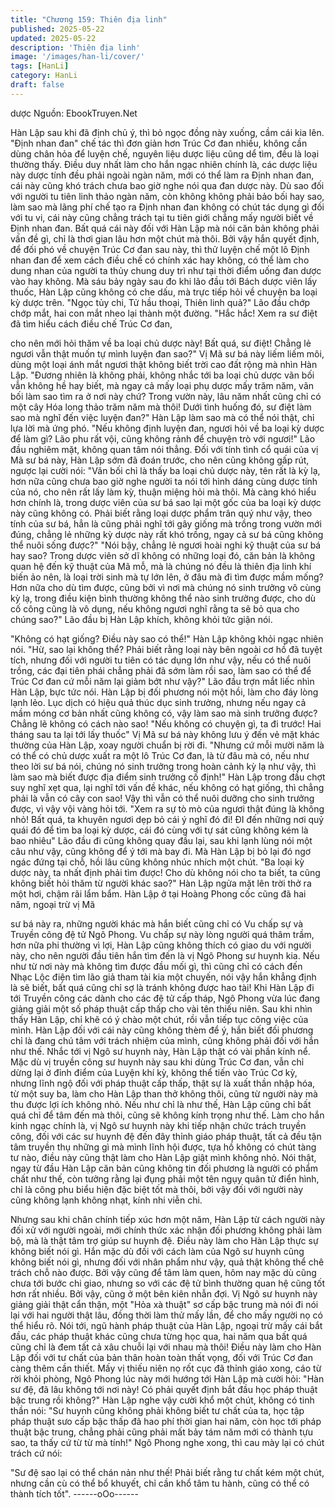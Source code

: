 ```yaml
---
title: "Chương 159: Thiên địa linh"
published: 2025-05-22
updated: 2025-05-22
description: 'Thiên địa linh'
image: '/images/han-li/cover/'
tags: [HanLi]
category: HanLi
draft: false
---
```


dược
Nguồn: EbookTruyen.Net

Hàn Lập sau khi đã định chủ ý, thì bỏ ngọc đồng này xuống, cầm
cái kia lên.
"Định nhan đan" chế tác thì đơn giản hơn Trúc Cơ đan nhiều,
không cần dùng chân hỏa để luyện chế, nguyên liệu dược liệu
cũng dể tìm, đều là loại thường thấy.
Điều duy nhất làm cho hắn ngạc nhiên chính là, các dược liệu này
dược tính đều phải ngoài ngàn năm, mới có thể làm ra Định nhan
đan, cái này cũng khó trách chưa bao giờ nghe nói qua đan dược
này. Dù sao đối với người tu tiên linh thảo ngàn năm, còn không
không phải bảo bối hay sao, làm sao mà lãng phí chế tạo ra Định
nhan đan không có chút tác dụng gì đối với tu vi, cái này cũng
chẳng trách tại tu tiên giới chẳng mấy người biết về Định nhan
đan.
Bất quá cái này đối với Hàn Lập mà nói căn bản không phải vấn
đề gì, chỉ là thơi gian lâu hơn một chút mà thôi. Bởi vậy hắn quyết
định, để đối phó về chuyện Trúc Cơ đan sau này, thì thử luyện
chế một lô Định nhan đan để xem cách điều chế có chính xác hay
không, có thể làm cho dung nhan của người ta thủy chung duy trì
như tại thời điểm uống đan dược vào hay không.
Mà sáu bảy ngày sau đo khi lão đầu tới Bách dược viên lấy thuốc,
Hàn Lập cũng không có che dấu, mà trực tiếp hỏi về chuyện ba
loại kỳ dược trên.
"Ngọc tủy chi, Tử hầu thoại, Thiên linh quả?" Lão đầu chớp chớp
mắt, hai con mắt nheo lại thành một đường.
"Hắc hắc! Xem ra sư điệt đã tìm hiểu cách điều chế Trúc Cơ đan,

cho nên mới hỏi thăm về ba loại chủ dược này! Bất quá, sư điệt!
Chẳng lẻ ngươi vẫn thật muốn tự mình luyện đan sao?" Vị Mã sư
bá này liếm liếm môi, dùng một loại ánh mắt ngươi thật không biết
trời cao đất rộng mà nhìn Hàn Lập.
"Đương nhiên là không phải, không nhắc tới ba loại chủ dược vãn
bối vẫn không hề hay biết, mà ngay cả mấy loại phụ dược mấy
trăm năm, vãn bối làm sao tìm ra ở nơi này chứ? Trong vườn này,
lâu năm nhất cũng chỉ có một cây Hóa long thảo trăm năm mà
thôi! Dưới tình huống đó, sư điệt làm sao mà nghĩ đến việc luyện
đan?" Hàn Lập làm sao mà có thể nói thật, chỉ lựa lời mà ứng
phó.
"Nếu không định luyện đan, ngươi hỏi về ba loại kỳ dược để làm
gì? Lão phu rất vội, cũng không rảnh để chuyện trò với ngươi!"
Lão đầu nghiêm mặt, không quan tâm nói thẳng.
Đối với tính tình cổ quái của vị Mã sư bá này, Hàn Lập sớm đã
đoán trước, cho nên cũng không gấp rút, ngược lại cười nói:
"Vãn bối chỉ là thấy ba loại chủ dược này, tên rất là kỳ lạ, hơn nữa
cũng chưa bao giờ nghe người ta nói tới hình dáng cùng dược
tính của nó, cho nên rất lấy làm kỳ, thuận miệng hỏi mà thôi. Mà
càng khó hiểu hơn chính là, trong dược viên của sư bá sao lại một
gốc của ba loại kỳ dược này cũng không có. Phải biết rằng loại
dược phẩm trân quý như vậy, theo tính của sư bá, hẳn là cũng
phải nghĩ tới gây giống mà trồng trong vườn mới đúng, chẳng lẻ
những kỳ dược này rất khó trồng, ngay cả sư bá cũng không thể
nuôi sống được?"
"Nói bậy, chẳng lẻ ngươi hoài nghi kỹ thuật của sư bá hay sao?
Trong dược viên sở dĩ không có những loại đó, căn bản là không
quan hệ đến kỹ thuật của Mã mỗ, mà là chúng nó đều là thiên địa
linh khí biến ảo nên, là loại trời sinh mà tự lớn lên, ở đâu mà đi tìm
được mầm mống? Hơn nữa cho dù tìm được, cũng bởi vì nơi mà
chúng nó sinh trưởng vô cùng kỳ lạ, trong điều kiện bình thường
không thể nào sinh trưởng được, cho dù cố công cũng là vô dụng,
nếu không ngươi nghĩ rằng ta sẽ bỏ qua cho chúng sao?" Lão đầu
bị Hàn Lập khích, không khỏi tức giận nói.

"Không có hạt giống? Điều này sao có thể!" Hàn Lập không khỏi
ngạc nhiên nói.
"Hừ, sao lại không thể? Phải biết rằng loại này bên ngoài cơ hồ
đã tuyệt tích, nhưng đối với người tu tiên có tác dụng lớn như vậy,
nếu có thể nuôi trồng, các đại tiên phái chẳng phải đã sớm làm rồi
sao, làm sao có thể để Trúc Cơ đan cứ mỗi năm lại giảm bớt như
vậy?" Lão đầu trợn mắt liếc nhìn Hàn Lập, bực tức nói.
Hàn Lập bị đối phương nói một hồi, làm cho đáy lòng lạnh lẻo.
Lục dịch có hiệu quả thúc dục sinh trưởng, nhưng nếu ngay cả
mầm móng cơ bản nhất cũng không có, vậy làm sao mà sinh
trưởng được? Chẳng lẽ không có cách nào sao!
"Nếu không có chuyện gì, ta đi trước! Hai tháng sau ta lại tới lấy
thuốc" Vị Mã sư bá này không lưu ý đến vẻ mặt khác thường của
Hàn Lập, xoay người chuẩn bị rời đi.
"Nhưng cứ mỗi mười năm là có thể có chủ dược xuất ra một lô
Trúc Cơ đan, là từ đâu mà có, nếu như theo lời sư bá nói, chúng
nó sinh trưởng trong hoàn cảnh kỳ lạ như vậy, thì làm sao mà biết
được địa điểm sinh trưởng cố định!" Hàn Lập trong đầu chợt suy
nghĩ xẹt qua, lại nghĩ tới vấn đề khác, nếu không có hạt giống, thì
chẳng phải là vẫn có cây con sao! Vậy thì vẫn có thể nuôi dưỡng
cho sinh trưởng được, vì vậy vội vàng hỏi tới.
"Xem ra sự tò mò của ngươi thật đúng là không nhỏ! Bất quá, ta
khuyên ngươi dẹp bỏ cái ý nghĩ đó đi! ĐI đến những nơi quỷ quái
đó để tìm ba loại kỳ dược, cái đó cùng với tự sát cũng không kém
là bao nhiêu" Lão đầu đi cũng không quay đầu lại, sau khi lạnh
lùng nói một câu như vậy, cũng không để ý tới mà bay đi.
Mà Hàn Lập bị bỏ lại đó ngơ ngác đứng tại chỗ, hồi lâu cũng
không nhúc nhích một chút.
"Ba loại kỳ dược này, ta nhất định phải tìm được! Cho dù không
nói cho ta biết, ta cũng không biết hỏi thăm từ người khác sao?"
Hàn Lập ngửa mặt lên trời thở ra một hơi, chậm rãi lẩm bẩm.
Hàn Lập ở tại Hoàng Phong cốc cũng đã hai năm, ngoại trừ vị Mã

sư bá này ra, những người khác mà hắn biết cũng chỉ có Vu chấp
sự và Truyền công đệ tử Ngô Phong.
Vu chấp sự này lòng người quá thâm trầm, hơn nữa phi thường
vì lợi, Hàn Lập cũng không thích có giao du với người này, cho
nên người đầu tiên hắn tìm đến là vị Ngô Phong sư huynh kia.
Nếu như từ nơi này mà không tìm được đầu mối gì, thì cũng chỉ
có cách đến Nhạc Lộc điện tìm lão giả tham tài kia một chuyến,
nói vậy hắn khẳng định là sẽ biết, bất quá cũng chỉ sợ là tránh
không được hao tài!
Khi Hàn Lập đi tới Truyền công các dành cho các đệ tử cấp tháp,
Ngô Phong vừa lúc đang giảng giải một số pháp thuật cấp thấp
cho vài tên thiếu niên. Sau khi nhìn thấy Hàn Lập, chỉ khẽ có ý
chào một chút, rồi vẫn tiếp tục công việc của mình.
Hàn Lập đối với cái này cũng không thèm để ý, hắn biết đối
phương chỉ là đang chú tâm với trách nhiệm của mình, cũng
không phải đối với hắn như thế.
Nhắc tới vị Ngô sư huynh này, Hàn Lập thật có vài phần kính nể.
Mặc dù vị truyền công sư huynh này sau khi dùng Trúc Cơ đan,
vẫn chỉ dừng lại ở đỉnh điểm của Luyện khí kỳ, không thể tiến vào
Trúc Cơ kỳ, nhưng lĩnh ngộ đối với pháp thuật cấp thấp, thật sự là
xuất thần nhập hóa, từ một suy ba, làm cho Hàn Lập than thở
không thôi, cũng từ người này mà thu được lợi ích không nhỏ.
Nếu như chỉ là như thế, Hàn Lập cũng chỉ bất quá chỉ để tâm đến
mà thôi, cũng sẽ không kính trọng như thế. Làm cho hắn kinh
ngạc chính là, vị Ngô sư huynh này khi tiếp nhận chức trách
truyền công, đối với các sư huynh đệ đến đây thỉnh giáo pháp
thuật, tất cả đều tận tâm truyền thụ những gì mà mình lĩnh hội
được, tựa hồ không có chút tàng tư nào, điều này cũng thật làm
cho Hàn Lập giật mình không nhỏ.
Nói thật, ngay từ đầu Hàn Lập căn bản cũng không tin đối
phương là người có phẩm chất như thế, còn tưởng rằng lại đụng
phải một tên ngụy quân tử điển hình, chỉ là công phu biểu hiện
đặc biệt tốt mà thôi, bởi vậy đối với người này cũng không lạnh
không nhạt, kính nhi viễn chi.

Nhưng sau khi chân chính tiếp xúc hơn một năm, Hàn Lập từ
cách người này đối xử với người ngoài, mới chính thức xác nhận
đối phương không phải làm bộ, mà là thật tâm trợ giúp sư huynh
đệ. Điều này làm cho Hàn Lập thực sự không biết nói gì.
Hắn mặc dù đối với cách làm của Ngô sư huynh cũng không biết
nói gì, nhưng đối với nhân phẩm như vậy, quả thật không thể chê
trách chỗ nào được. Bởi vậy cũng để tâm làm quen, hôm nay mặc
dù cũng chưa tới bước chi giao, nhưng so với các đệ tử bình
thường quan hệ cũng tốt hơn rất nhiều.
Bởi vậy, cũng ở một bên kiên nhẫn đợi.
Vị Ngô sư huynh này giảng giải thật cẩn thận, một "Hỏa xà thuật"
sơ cấp bậc trung mà nói đi nói lại với hai người thật lâu, đồng thời
làm thử mấy lần, để cho mấy người nọ có thể hiểu rõ.
Nói tới, ngũ hành pháp thuật của Hàn Lập, ngoại trừ mấy cái bắt
đầu, các pháp thuật khác cũng chưa từng học qua, hai năm qua
bất quá cũng chỉ là đem tất cả xâu chuỗi lại với nhau mà thôi!
Điều này làm cho Hàn Lập đối với tư chất của bản thân hoàn toàn
thất vọng, đối với Trúc Cơ đan càng thêm cần thiết.
Mấy vị thiếu niên nọ rốt cục đã thỉnh giáo xong, cáo từ rời khỏi
phòng, Ngô Phong lúc này mới hướng tới Hàn Lập mà cười hỏi:
"Hàn sư đệ, đã lâu không tới nơi này! Có phải quyết định bắt đầu
học pháp thuật bậc trung rồi không?"
Hàn Lập nghe vậy cười khổ một chút, không có tinh thần nói:
"Sư huynh cũng không phải không biết tư chất của ta, học tập
pháp thuật sưo cấp bậc thấp đã hao phí thời gian hai năm, còn
học tới pháp thuật bậc trung, chẳng phải cũng phải mất bảy tám
năm mới có thành tựu sao, ta thấy cứ từ từ mà tính!"
Ngô Phong nghe xong, thì cau mày lại có chút trách cứ nói:

"Sư đệ sao lại có thể chán nản như thế! Phải biết rằng tư chất
kém một chút, nhưng cần cù có thể bổ khuyết, chỉ cần khổ tâm tu
hành, cũng có thể có thành tích tốt".
------oOo------
